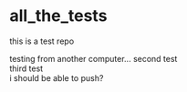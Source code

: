 # all_the_tests
this is a test repo

testing from another computer...
second test  
third test  
i should be able to push?
